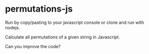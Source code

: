 permutations-js
===============

Run by copy/pasting to your javascript console or clone and run with nodejs.

Calculate all permutations of a given string in Javascript.

Can you improve the code?